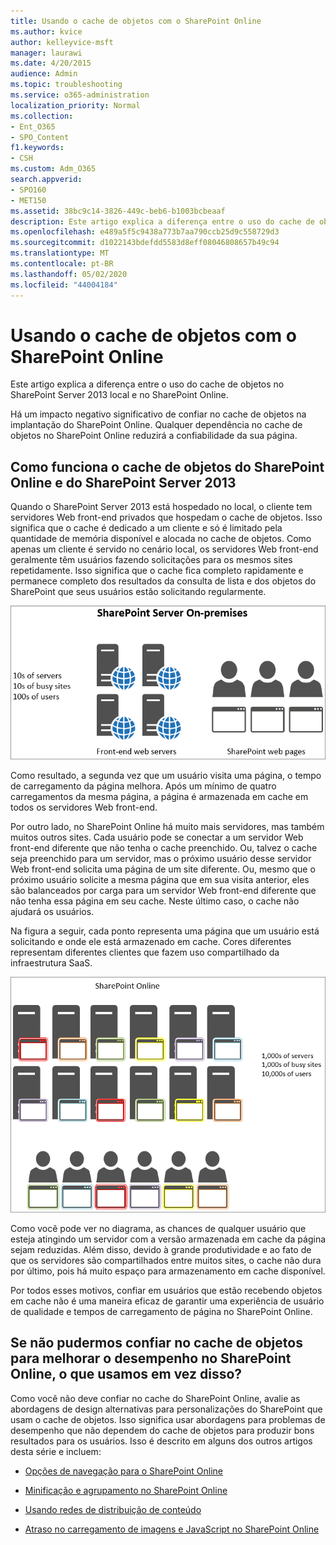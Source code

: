 ```yaml
---
title: Usando o cache de objetos com o SharePoint Online
ms.author: kvice
author: kelleyvice-msft
manager: laurawi
ms.date: 4/20/2015
audience: Admin
ms.topic: troubleshooting
ms.service: o365-administration
localization_priority: Normal
ms.collection:
- Ent_O365
- SPO_Content
f1.keywords:
- CSH
ms.custom: Adm_O365
search.appverid:
- SPO160
- MET150
ms.assetid: 38bc9c14-3826-449c-beb6-b1003bcbeaaf
description: Este artigo explica a diferença entre o uso do cache de objetos no SharePoint Server 2013 local e no SharePoint Online.
ms.openlocfilehash: e489a5f5c9438a773b7aa790ccb25d9c558729d3
ms.sourcegitcommit: d1022143bdefdd5583d8eff08046808657b49c94
ms.translationtype: MT
ms.contentlocale: pt-BR
ms.lasthandoff: 05/02/2020
ms.locfileid: "44004184"
---
```

# <a name="using-the-object-cache-with-sharepoint-online"></a>Usando o cache de objetos com o SharePoint Online

Este artigo explica a diferença entre o uso do cache de objetos no SharePoint Server 2013 local e no SharePoint Online.
  
Há um impacto negativo significativo de confiar no cache de objetos na implantação do SharePoint Online. Qualquer dependência no cache de objetos no SharePoint Online reduzirá a confiabilidade da sua página. 
  
## <a name="how-the-sharepoint-online-and-sharepoint-server-2013-object-cache-works"></a>Como funciona o cache de objetos do SharePoint Online e do SharePoint Server 2013

Quando o SharePoint Server 2013 está hospedado no local, o cliente tem servidores Web front-end privados que hospedam o cache de objetos. Isso significa que o cache é dedicado a um cliente e só é limitado pela quantidade de memória disponível e alocada no cache de objetos. Como apenas um cliente é servido no cenário local, os servidores Web front-end geralmente têm usuários fazendo solicitações para os mesmos sites repetidamente. Isso significa que o cache fica completo rapidamente e permanece completo dos resultados da consulta de lista e dos objetos do SharePoint que seus usuários estão solicitando regularmente.
  
![Mostra o tráfego e a carga para servidores front-end da Web locais](media/a0d38b36-4909-4abb-8d4e-4930814bb3de.png)
  
Como resultado, a segunda vez que um usuário visita uma página, o tempo de carregamento da página melhora. Após um mínimo de quatro carregamentos da mesma página, a página é armazenada em cache em todos os servidores Web front-end.
  
Por outro lado, no SharePoint Online há muito mais servidores, mas também muitos outros sites. Cada usuário pode se conectar a um servidor Web front-end diferente que não tenha o cache preenchido. Ou, talvez o cache seja preenchido para um servidor, mas o próximo usuário desse servidor Web front-end solicita uma página de um site diferente. Ou, mesmo que o próximo usuário solicite a mesma página que em sua visita anterior, eles são balanceados por carga para um servidor Web front-end diferente que não tenha essa página em seu cache. Neste último caso, o cache não ajudará os usuários.
  
Na figura a seguir, cada ponto representa uma página que um usuário está solicitando e onde ele está armazenado em cache. Cores diferentes representam diferentes clientes que fazem uso compartilhado da infraestrutura SaaS.
  
![Mostra os resultados do cache de objeto no SharePoint Online](media/25d04011-ef83-4cb7-9e04-a6ed490f63c3.png)
  
Como você pode ver no diagrama, as chances de qualquer usuário que esteja atingindo um servidor com a versão armazenada em cache da página sejam reduzidas. Além disso, devido à grande produtividade e ao fato de que os servidores são compartilhados entre muitos sites, o cache não dura por último, pois há muito espaço para armazenamento em cache disponível.
  
Por todos esses motivos, confiar em usuários que estão recebendo objetos em cache não é uma maneira eficaz de garantir uma experiência de usuário de qualidade e tempos de carregamento de página no SharePoint Online.
  
## <a name="if-we-cant-rely-on-the-object-cache-to-improve-performance-in-sharepoint-online-what-do-we-use-instead"></a>Se não pudermos confiar no cache de objetos para melhorar o desempenho no SharePoint Online, o que usamos em vez disso?

Como você não deve confiar no cache do SharePoint Online, avalie as abordagens de design alternativas para personalizações do SharePoint que usam o cache de objetos. Isso significa usar abordagens para problemas de desempenho que não dependem do cache de objetos para produzir bons resultados para os usuários. Isso é descrito em alguns dos outros artigos desta série e incluem:
  
- [Opções de navegação para o SharePoint Online](navigation-options-for-sharepoint-online.md)
    
- [Minificação e agrupamento no SharePoint Online](minification-and-bundling-in-sharepoint-online.md)
    
- [Usando redes de distribuição de conteúdo](using-content-delivery-networks-with-sharepoint-online.md)
    
- [Atraso no carregamento de imagens e JavaScript no SharePoint Online](delay-loading-images-and-javascript-in-sharepoint-online.md)
    

